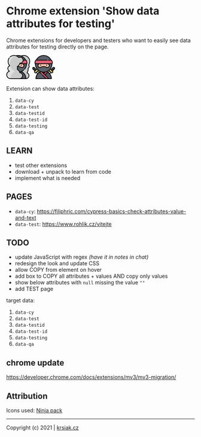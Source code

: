 # Chrome extension 'Show data attributes for testing'

Chrome extensions for developers and testers who want to easily see data attributes for testing directly on the page.

![ninja-hidden](img/icon_64_hide.png)
![ninja-visible](img/icon_64_show.png)

Extension can show data attributes:

1. `data-cy`
2. `data-test`
3. `data-testid`
4. `data-test-id`
5. `data-testing`
6. `data-qa`

## LEARN

- test other extensions
- download + unpack to learn from code
- implement what is needed

## PAGES

- `data-cy`: <https://filiphric.com/cypress-basics-check-attributes-value-and-text>
- `data-test`: <https://www.rohlik.cz/vitejte>

## TODO

- update JavaScript with regex *(have it in notes in chat)*
- redesign the look and update CSS
- allow COPY from element on hover
- add box to COPY all attributes + values AND copy only values
- show below attributes with `null` missing the value `""`
- add TEST page

target data:

1. `data-cy`
2. `data-test`
3. `data-testid`
4. `data-test-id`
5. `data-testing`
6. `data-qa`

## chrome update

<https://developer.chrome.com/docs/extensions/mv3/mv3-migration/>

## Attribution

Icons used: [Ninja pack](https://www.flaticon.com/packs/ninja-11)

---

Copyright (c) 2021 | [krsiak.cz](https://krsiak.cz/) 
